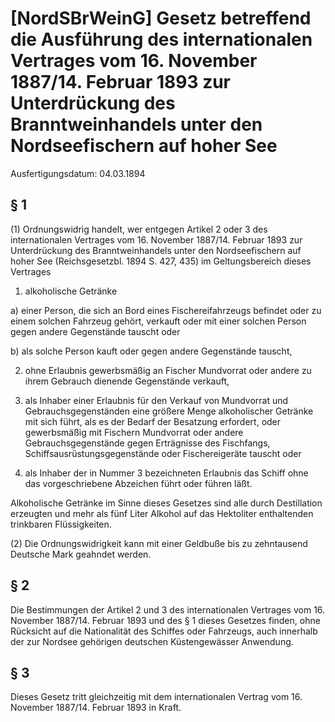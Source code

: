 # [NordSBrWeinG] Gesetz betreffend die Ausführung des internationalen Vertrages vom 16. November 1887/14. Februar 1893 zur Unterdrückung des Branntweinhandels unter den Nordseefischern auf hoher See

Ausfertigungsdatum: 04.03.1894

 

## § 1

(1) Ordnungswidrig handelt, wer entgegen Artikel 2 oder 3 des internationalen Vertrages vom 16. November 1887/14. Februar 1893 zur Unterdrückung des Branntweinhandels unter den Nordseefischern auf hoher See (Reichsgesetzbl. 1894 S. 427, 435) im Geltungsbereich dieses Vertrages

1. alkoholische Getränke

a) einer Person, die sich an Bord eines Fischereifahrzeugs befindet oder zu einem solchen Fahrzeug gehört, verkauft oder mit einer solchen Person gegen andere Gegenstände tauscht oder

b) als solche Person kauft oder gegen andere Gegenstände tauscht,

2. ohne Erlaubnis gewerbsmäßig an Fischer Mundvorrat oder andere zu ihrem Gebrauch dienende Gegenstände verkauft,

3. als Inhaber einer Erlaubnis für den Verkauf von Mundvorrat und Gebrauchsgegenständen eine größere Menge alkoholischer Getränke mit sich führt, als es der Bedarf der Besatzung erfordert, oder gewerbsmäßig mit Fischern Mundvorrat oder andere Gebrauchsgegenstände gegen Erträgnisse des Fischfangs, Schiffsausrüstungsgegenstände oder Fischereigeräte tauscht oder

4. als Inhaber der in Nummer 3 bezeichneten Erlaubnis das Schiff ohne das vorgeschriebene Abzeichen führt oder führen läßt.

Alkoholische Getränke im Sinne dieses Gesetzes sind alle durch Destillation erzeugten und mehr als fünf Liter Alkohol auf das Hektoliter enthaltenden trinkbaren Flüssigkeiten.

(2) Die Ordnungswidrigkeit kann mit einer Geldbuße bis zu zehntausend Deutsche Mark geahndet werden.


## § 2

Die Bestimmungen der Artikel 2 und 3 des internationalen Vertrages vom 16. November 1887/14. Februar 1893 und des § 1 dieses Gesetzes finden, ohne Rücksicht auf die Nationalität des Schiffes oder Fahrzeugs, auch innerhalb der zur Nordsee gehörigen deutschen Küstengewässer Anwendung.


## § 3

Dieses Gesetz tritt gleichzeitig mit dem internationalen Vertrag vom 16. November 1887/14. Februar 1893 in Kraft.
